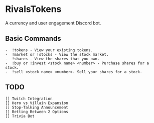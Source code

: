 # RivalsTokens

A currency and user engagement Discord bot.

## Basic Commands

```
-  !tokens - View your existing tokens.
-  !market or !stocks - View the stock market.
-  !shares - View the shares that you own.
-  !buy or !invest <stock name> <number> - Purchase shares for a stock.
-  !sell <stock name> <number>- Sell your shares for a stock.
```

## TODO

```
[] Twitch Integration
[] Hero vs Villain Expansion
[] Stop-Talking Announcement
[] Betting Between 2 Options
[] Trivia Bot
```